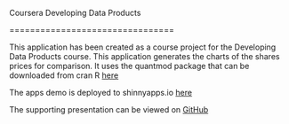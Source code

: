 Coursera Developing Data Products

 ================================

This application has been created as a course project for the Developing Data Products course. This application generates the charts of the shares prices for comparison. It uses the quantmod package that can be downloaded from cran R [here](http://cran.r-project.org/web/packages/quantmod/index.html)

The apps demo is deployed to shinnyapps.io [here](https://junkal.shinyapps.io/ShinyApp/)

The supporting presentation can be viewed on [GitHub](http://junkal.github.io/Developing_Data_Products_Slidify/#1)